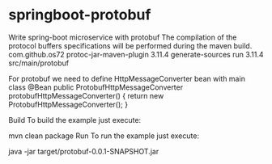 # springboot-protobuf
Write spring-boot microservice with protobuf
The compilation of the protocol buffers specifications will be performed during the maven build.
<plugin>
				<groupId>com.github.os72</groupId>
				<artifactId>protoc-jar-maven-plugin</artifactId>
				<version>3.11.4</version>
				<executions>
					<execution>
						<phase>generate-sources</phase>
						<goals>
							<goal>run</goal>
						</goals>
						<configuration>
							<protocVersion>3.11.4</protocVersion>
							<inputDirectories>
								<include>src/main/protobuf</include>
							</inputDirectories>
						</configuration>
					</execution>
				</executions>
			</plugin>

For protobuf we need to define HttpMessageConverter bean with main class
@Bean
	public ProtobufHttpMessageConverter protobufHttpMessageConverter() {
		return new ProtobufHttpMessageConverter();
	}
  

Build
To build the example just execute:

mvn clean package
Run
To run the example just execute:

java -jar target/protobuf-0.0.1-SNAPSHOT.jar

